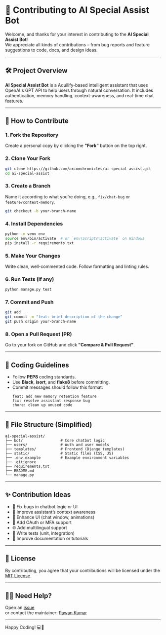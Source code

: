 # 🤝 Contributing to AI Special Assist Bot

Welcome, and thanks for your interest in contributing to the **AI Special Assist Bot**!  
We appreciate all kinds of contributions – from bug reports and feature suggestions to code, docs, and design ideas.

---

## 🛠️ Project Overview

**AI Special Assist Bot** is a Aquilify-based intelligent assistant that uses OpenAI's GPT API to help users through natural conversation. It includes authentication, memory handling, context-awareness, and real-time chat features.

---

## 📌 How to Contribute

### 1. Fork the Repository
Create a personal copy by clicking the **"Fork"** button on the top right.

### 2. Clone Your Fork
```bash
git clone https://github.com/axiomchronicles/ai-special-assist.git
cd ai-special-assist
```

### 3. Create a Branch
Name it according to what you’re doing, e.g., `fix/chat-bug` or `feature/context-memory`.

```bash
git checkout -b your-branch-name
```

### 4. Install Dependencies
```bash
python -m venv env
source env/bin/activate  # or `env\Scripts\activate` on Windows
pip install -r requirements.txt
```

### 5. Make Your Changes
Write clean, well-commented code. Follow formatting and linting rules.

### 6. Run Tests (If any)
```bash
python manage.py test
```

### 7. Commit and Push
```bash
git add .
git commit -m "feat: brief description of the change"
git push origin your-branch-name
```

### 8. Open a Pull Request (PR)
Go to your fork on GitHub and click **"Compare & Pull Request"**.

---

## 🧰 Coding Guidelines

- Follow **PEP8** coding standards.
- Use **Black**, **isort**, and **flake8** before committing.
- Commit messages should follow this format:
  ```
  feat: add new memory retention feature
  fix: resolve assistant response bug
  chore: clean up unused code
  ```

---

## 📁 File Structure (Simplified)

```
ai-special-assist/
├── bot/                 # Core chatbot logic
├── users/               # Auth and user models
├── templates/           # Frontend (Django templates)
├── static/              # Static files (CSS, JS)
├── .env.example         # Example environment variables
├── .gitignore
├── requirements.txt
├── README.md
└── manage.py
```

---

## ✨ Contribution Ideas

- 🐛 Fix bugs in chatbot logic or UI
- 🚀 Improve assistant’s context awareness
- 🎨 Enhance UI (chat window, animations)
- 🔐 Add OAuth or MFA support
- 🌐 Add multilingual support
- 🧪 Write tests (unit, integration)
- 📄 Improve documentation or tutorials

---

## 📜 License

By contributing, you agree that your contributions will be licensed under the [MIT License](LICENSE).

---

## 🧑‍💻 Need Help?

Open an [issue](https://github.com/your-username/ai-special-assist-bot/issues)  
or contact the maintainer: [Pawan Kumar](mailto:pawankumar730793@gmail.com)

---

Happy Coding! 💻🚀
